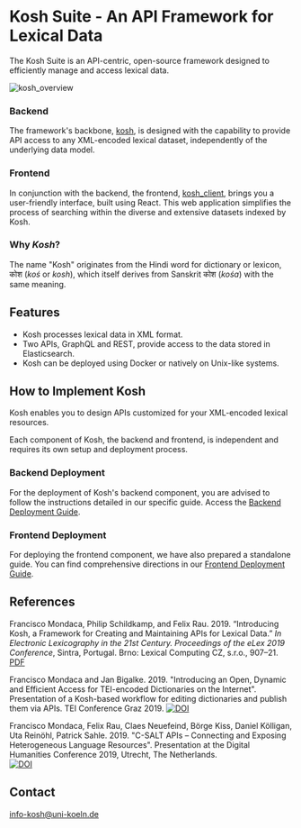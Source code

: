 # Kosh Suite - An API Framework for Lexical Data


The Kosh Suite is an API-centric, open-source framework designed to efficiently manage and access lexical data.

![kosh_overview](/kosh_overview.jpg)

### Backend
The framework's backbone, [kosh](https://github.com/cceh/kosh), is designed with the capability to provide API access to any XML-encoded lexical dataset, independently of the underlying data model. 

### Frontend
In conjunction with the backend, the frontend, [kosh_client](https://github.com/cceh/kosh_client), brings you a user-friendly interface, built using React. This web application simplifies the process of searching within the diverse and extensive datasets indexed by Kosh.

### Why *Kosh*?

The name "Kosh" originates from the Hindi word for dictionary or lexicon, कोश (*koś* or *kosh*), which itself derives from Sanskrit कोश (*kośa*) with the same meaning.


## Features

- Kosh processes lexical data in XML format.
- Two APIs, GraphQL and REST, provide access to the data stored in Elasticsearch.
- Kosh can be deployed using Docker or natively on Unix-like systems.

## How to Implement Kosh

Kosh enables you to design APIs customized for your XML-encoded lexical resources.

Each component of Kosh, the backend and frontend, is independent and requires its own setup and deployment process. 

### Backend Deployment

For the deployment of Kosh's backend component, you are advised to follow the instructions detailed in our specific guide. Access the [Backend Deployment Guide](Deployment/backend.md).

### Frontend Deployment

For deploying the frontend component, we have also prepared a standalone guide. You can find comprehensive directions in our [Frontend Deployment Guide](Deployment/frontend.md).

## References

Francisco Mondaca, Philip Schildkamp, and Felix Rau. 2019. 
“Introducing Kosh, a Framework for Creating and Maintaining APIs for Lexical Data.” 
_In Electronic Lexicography in the 21st Century. Proceedings of the eLex 2019 Conference_, Sintra, Portugal. 
Brno: Lexical Computing CZ, s.r.o., 907–21. [PDF](https://elex.link/elex2019/wp-content/uploads/2019/09/eLex_2019_51.pdf)

Francisco Mondaca and Jan Bigalke. 2019. "Introducing an Open, Dynamic and Efficient Access for TEI-encoded Dictionaries on the Internet". 
Presentation of a Kosh-based workflow for editing dictionaries and publish them via APIs. TEI Conference Graz 2019.
[![DOI](https://zenodo.org/badge/DOI/10.5281/zenodo.3451535.svg)](https://doi.org/10.5281/zenodo.3451535)

Francisco Mondaca, Felix Rau, Claes Neuefeind, Börge Kiss, Daniel Kölligan, Uta Reinöhl, Patrick Sahle. 2019. 
"C-SALT APIs – Connecting and Exposing Heterogeneous Language Resources". 
Presentation at the Digital Humanities Conference 2019, Utrecht, The Netherlands.  
[![DOI](https://zenodo.org/badge/DOI/10.5281/zenodo.3265782.svg)](https://doi.org/10.5281/zenodo.3265782)



## Contact 
[info-kosh@uni-koeln.de](mailto:info-kosh@uni-koeln.de)
